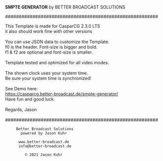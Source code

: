 **SMPTE GENERATOR**
by BETTER BROADCAST SOLUTIONS

########################################################

This Template is made for CasparCG 2.3.0 LTS\
it also should work fine with other versions\
\
You can use JSON data to customize the Template.\
f0 is the header. Font-size is bigger and bold.\
f1 & f2 are optional and font-size is smaller.\
\
Template tested and optimized for all video modes.\
\
The shown clock uses your system time.\
Be sure your system time is synchronized!\
\
See Demo here:\
https://casparcg.better-broadcast.de/smpte-generator/
\
Have fun and good luck.\
\
Regards, Jason\
\
########################################################

	     Better Broadcast Solutions
	       powered by Jason Kuhr

	      www.better-broadcast.de
	      info@better-broadcast.de

	         © 2021 Jason Kuhr
